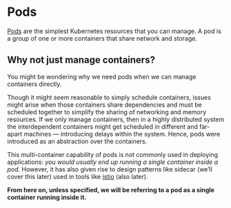 # Pods  

[Pods](https://kubernetes.io/docs/concepts/workloads/pods/) are the simplest Kubernetes resources that you can manage. A pod is a group of one or more containers that share network and storage. 

## Why not just manage containers? 

You might be wondering why we need pods when we can manage containers directly. 

Though it might seem reasonable to simply schedule containers, issues might arise when those containers share dependencies and must be scheduled together to simplify the sharing of networking and memory resources. If we only manage containers, then in a highly distributed system the interdependent containers might get scheduled in different and far-apart machines — introducing delays within the system. Hence, pods were introduced as an abstraction over the containers.

This multi-container capability of pods is not commonly used in deploying applications: *you would usually end up running a single container inside a pod*. However, it has also given rise to design patterns like sidecar (we’ll cover this later) used in tools like [istio](https://www.istio.io) (also later).

**From here on, unless specified, we will be referring to a pod as a single container running inside it.**